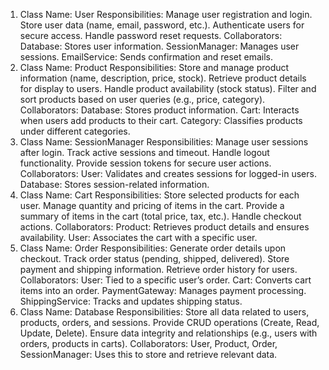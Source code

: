 1. Class Name: User
Responsibilities:
Manage user registration and login.
Store user data (name, email, password, etc.).
Authenticate users for secure access.
Handle password reset requests.
Collaborators:
Database: Stores user information.
SessionManager: Manages user sessions.
EmailService: Sends confirmation and reset emails.
2. Class Name: Product
Responsibilities:
Store and manage product information (name, description, price, stock).
Retrieve product details for display to users.
Handle product availability (stock status).
Filter and sort products based on user queries (e.g., price, category).
Collaborators:
Database: Stores product information.
Cart: Interacts when users add products to their cart.
Category: Classifies products under different categories.
3. Class Name: SessionManager
Responsibilities:
Manage user sessions after login.
Track active sessions and timeout.
Handle logout functionality.
Provide session tokens for secure user actions.
Collaborators:
User: Validates and creates sessions for logged-in users.
Database: Stores session-related information.
4. Class Name: Cart
Responsibilities:
Store selected products for each user.
Manage quantity and pricing of items in the cart.
Provide a summary of items in the cart (total price, tax, etc.).
Handle checkout actions.
Collaborators:
Product: Retrieves product details and ensures availability.
User: Associates the cart with a specific user.
5. Class Name: Order
Responsibilities:
Generate order details upon checkout.
Track order status (pending, shipped, delivered).
Store payment and shipping information.
Retrieve order history for users.
Collaborators:
User: Tied to a specific user’s order.
Cart: Converts cart items into an order.
PaymentGateway: Manages payment processing.
ShippingService: Tracks and updates shipping status.
6. Class Name: Database
Responsibilities:
Store all data related to users, products, orders, and sessions.
Provide CRUD operations (Create, Read, Update, Delete).
Ensure data integrity and relationships (e.g., users with orders, products in carts).
Collaborators:
User, Product, Order, SessionManager: Uses this to store and retrieve relevant data.
